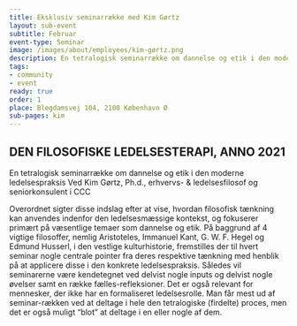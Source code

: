 ```yaml
---
title: Eksklusiv seminarrække med Kim Gørtz
layout: sub-event
subtitle: Februar
event-type: Seminar
image: /images/about/employees/kim-gørtz.png
description: En tetralogisk seminarrække om dannelse og etik i den moderne ledelsespraksis
tags:
- community
- event
ready: true
order: 1
place: Blegdamsvej 104, 2100 København Ø
sub-pages: kim
---
```


## DEN FILOSOFISKE LEDELSESTERAPI, ANNO 2021

En tetralogisk seminarrække om dannelse og etik i den moderne ledelsespraksis Ved Kim Gørtz, Ph.d., erhvervs- & ledelsesfilosof og seniorkonsulent i CCC

Overordnet sigter disse indslag efter at vise, hvordan filosofisk tænkning kan anvendes indenfor den ledelsesmæssige kontekst, og fokuserer primært på væsentlige temaer som dannelse og etik. På baggrund af 4 vigtige filosoffer, nemlig Aristoteles, Immanuel Kant, G. W. F. Hegel og Edmund Husserl, i den vestlige kulturhistorie, fremstilles der til hvert seminar nogle centrale pointer fra deres respektive tænkning med henblik på at applicere disse i den konkrete ledelsespraksis. Således vil seminarerne være kendetegnet ved delvist nogle inputs og delvist nogle øvelser samt en række fælles-refleksioner. Det er også relevant for mennesker, der ikke har en formaliseret ledelsesrolle. Man får mest ud af seminar-rækken ved at deltage i hele den tetralogiske (firdelte) proces, men det er også muligt “blot” at deltage i en eller nogle af dem.